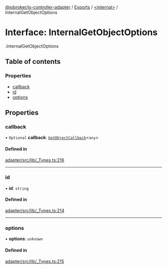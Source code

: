 [@iobroker/js-controller-adapter](../README.md) / [Exports](../modules.md) / [<internal\>](../modules/internal_.md) / InternalGetObjectOptions

# Interface: InternalGetObjectOptions

[<internal>](../modules/internal_.md).InternalGetObjectOptions

## Table of contents

### Properties

- [callback](internal_.InternalGetObjectOptions.md#callback)
- [id](internal_.InternalGetObjectOptions.md#id)
- [options](internal_.InternalGetObjectOptions.md#options)

## Properties

### callback

• `Optional` **callback**: [`GetObjectCallback`](../modules/internal_.md#getobjectcallback)<`any`\>

#### Defined in

[adapter/src/lib/_Types.ts:216](https://github.com/ioBroker/ioBroker.js-controller/blob/6130d295/packages/adapter/src/lib/_Types.ts#L216)

___

### id

• **id**: `string`

#### Defined in

[adapter/src/lib/_Types.ts:214](https://github.com/ioBroker/ioBroker.js-controller/blob/6130d295/packages/adapter/src/lib/_Types.ts#L214)

___

### options

• **options**: `unknown`

#### Defined in

[adapter/src/lib/_Types.ts:215](https://github.com/ioBroker/ioBroker.js-controller/blob/6130d295/packages/adapter/src/lib/_Types.ts#L215)
